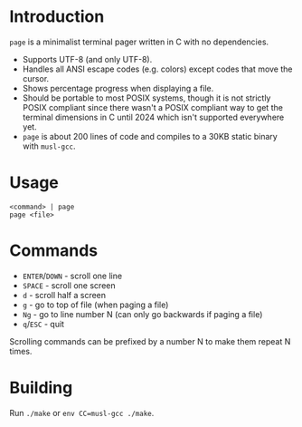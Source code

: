 # Introduction

`page` is a minimalist terminal pager written in C with no dependencies.

* Supports UTF-8 (and only UTF-8).
* Handles all ANSI escape codes (e.g. colors) except codes that move the cursor.
* Shows percentage progress when displaying a file.
* Should be portable to most POSIX systems, though it is not strictly POSIX compliant since there wasn't a POSIX compliant way to get the terminal dimensions in C until 2024 which isn't supported everywhere yet.
* `page` is about 200 lines of code and compiles to a 30KB static binary with `musl-gcc`.

# Usage

    <command> | page
    page <file>

# Commands

* `ENTER`/`DOWN` - scroll one line
* `SPACE` - scroll one screen
* `d` - scroll half a screen
* `g` - go to top of file (when paging a file)
* `Ng` - go to line number N (can only go backwards if paging a file)
* `q`/`ESC` - quit

Scrolling commands can be prefixed by a number N to make them repeat N times.

# Building

Run `./make` or `env CC=musl-gcc ./make`.
